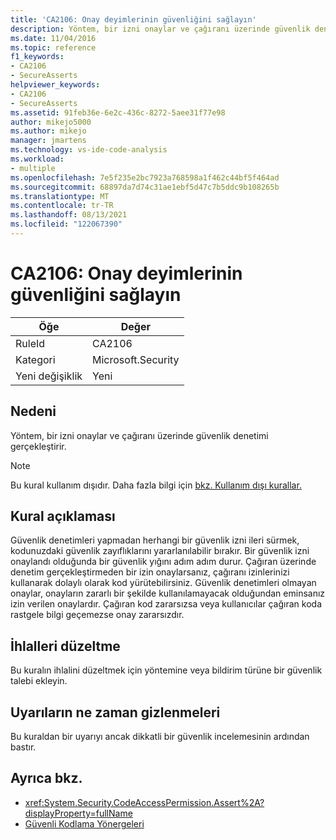 ```yaml
---
title: 'CA2106: Onay deyimlerinin güvenliğini sağlayın'
description: Yöntem, bir izni onaylar ve çağıranı üzerinde güvenlik denetimi gerçekleştirir.
ms.date: 11/04/2016
ms.topic: reference
f1_keywords:
- CA2106
- SecureAsserts
helpviewer_keywords:
- CA2106
- SecureAsserts
ms.assetid: 91feb36e-6e2c-436c-8272-5aee31f77e98
author: mikejo5000
ms.author: mikejo
manager: jmartens
ms.technology: vs-ide-code-analysis
ms.workload:
- multiple
ms.openlocfilehash: 7e5f235e2bc7923a768598a1f462c44bf5f464ad
ms.sourcegitcommit: 68897da7d74c31ae1ebf5d47c7b5ddc9b108265b
ms.translationtype: MT
ms.contentlocale: tr-TR
ms.lasthandoff: 08/13/2021
ms.locfileid: "122067390"
---
```

# <a name="ca2106-secure-asserts"></a>CA2106: Onay deyimlerinin güvenliğini sağlayın

|Öğe|Değer|
|-|-|
|RuleId|CA2106|
|Kategori|Microsoft.Security|
|Yeni değişiklik|Yeni|

## <a name="cause"></a>Nedeni
Yöntem, bir izni onaylar ve çağıranı üzerinde güvenlik denetimi gerçekleştirir.

> [!NOTE]
> Bu kural kullanım dışıdır. Daha fazla bilgi için [bkz. Kullanım dışı kurallar.](fxcop-unported-deprecated-rules.md)

## <a name="rule-description"></a>Kural açıklaması
Güvenlik denetimleri yapmadan herhangi bir güvenlik izni ileri sürmek, kodunuzdaki güvenlik zayıflıklarını yararlanılabilir bırakır. Bir güvenlik izni onaylandı olduğunda bir güvenlik yığını adım adım durur. Çağıran üzerinde denetim gerçekleştirmeden bir izin onaylarsanız, çağıranı izinlerinizi kullanarak dolaylı olarak kod yürütebilirsiniz. Güvenlik denetimleri olmayan onaylar, onayların zararlı bir şekilde kullanılamayacak olduğundan eminsanız izin verilen onaylardır. Çağıran kod zararsızsa veya kullanıcılar çağıran koda rastgele bilgi geçemezse onay zararsızdır.

## <a name="how-to-fix-violations"></a>İhlalleri düzeltme
Bu kuralın ihlalini düzeltmek için yöntemine veya bildirim türüne bir güvenlik talebi ekleyin.

## <a name="when-to-suppress-warnings"></a>Uyarıların ne zaman gizlenmeleri
Bu kuraldan bir uyarıyı ancak dikkatli bir güvenlik incelemesinin ardından bastır.

## <a name="see-also"></a>Ayrıca bkz.

- <xref:System.Security.CodeAccessPermission.Assert%2A?displayProperty=fullName>
- [Güvenli Kodlama Yönergeleri](/dotnet/standard/security/secure-coding-guidelines)

